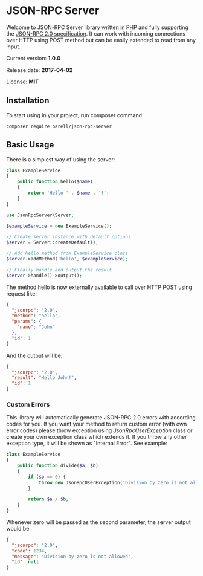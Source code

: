 # JSON-RPC Server

Welcome to JSON-RPC Server library written in PHP and fully supporting the
[JSON-RPC 2.0 specification](http://www.jsonrpc.org/specification). It can work with incoming connections over HTTP using POST method but 
can be easily extended to read from any input.

Current version: **1.0.0** 

Release date: **2017-04-02**

License: **MIT**

## Installation

To start using in your project, run composer command:
```
composer require barell/json-rpc-server
```

## Basic Usage

There is a simplest way of using the server:

```php
class ExampleService
{
    public function hello($name)
    {
        return 'Hello ' . $name . '!';
    }
}

use JsonRpcServer\Server;

$exampleService = new ExampleService();

// Create server instance with default options
$server = Server::createDefault();

// Add hello method from ExampleService class
$server->addMethod('hello', $exampleService);

// Finally handle and output the result
$server->handle()->output();
```
The method hello is now externally available to call over HTTP POST using request like:
```json
{
  "jsonrpc": "2.0",
  "method": "hello",
  "params": {
    "name": "John"
  },
  "id": 1
}
```
And the output will be:
```json
{
  "jsonrpc": "2.0",
  "result": "Hello John!",
  "id": 1
}
```

### Custom Errors

This library will automatically generate JSON-RPC 2.0 errors with according codes for you.
If you want your method to return custom error (with own error codes) please throw exception using 
*JsonRpcUserException* class or create your own exception class which extends it. If you throw any other 
exception type, it will be shown as "Internal Error". See example:

```php
class ExampleService
{
    public function divide($a, $b)
    {
        if ($b == 0) {
            throw new JsonRpcUserException('Division by zero is not allowed', 1234);
        }
        
        return $a / $b;
    }
}
```
Whenever zero will be passed as the second parameter, the server output would be:
```json
{
  "jsonrpc": "2.0",
  "code": 1234,
  "message": "Division by zero is not allowed",
  "id": null
}
```

